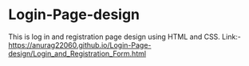 # Login-Page-design
This is log in and registration page design using HTML and CSS.
Link:- https://anurag22060.github.io/Login-Page-design/Login_and_Registration_Form.html
